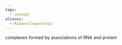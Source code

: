 ```yaml
---
tags:
  - concept
aliases:
  - Ribonucleoprotein
---
```

complexes formed by associations of RNA and protein